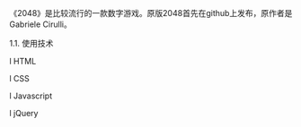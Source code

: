 《2048》是比较流行的一款数字游戏。原版2048首先在github上发布，原作者是Gabriele Cirulli。


1.1.  使用技术

l  HTML

l  CSS

l  Javascript

l  jQuery

